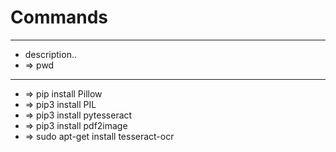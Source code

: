 # Commands
	
---
- description..
- => pwd


---
- => pip install Pillow
- => pip3 install PIL
- => pip3 install pytesseract
- => pip3 install pdf2image
- => sudo apt-get install tesseract-ocr

